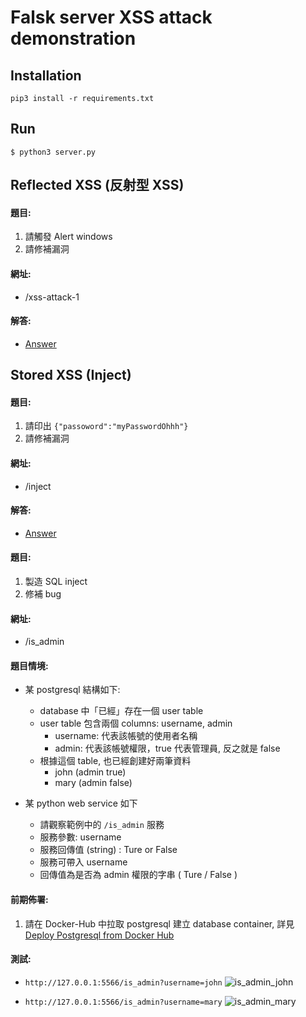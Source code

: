 # Falsk server XSS attack demonstration

## Installation
```bash=
pip3 install -r requirements.txt
```

## Run
```bash=
$ python3 server.py
```

## Reflected XSS (反射型 XSS)

#### 題目:
1. 請觸發 Alert windows
2. 請修補漏洞

#### 網址:
- /xss-attack-1

#### 解答:
- [Answer](https://github.com/yillkid/ntc-white-hat/tree/master/answer-xss-flask-server/001)

## Stored XSS (Inject)

#### 題目:
1. 請印出 `{"passoword":"myPasswordOhhh"}` 
2. 請修補漏洞

#### 網址:
- /inject

#### 解答:
- [Answer](https://github.com/yillkid/ntc-white-hat/tree/master/answer-xss-flask-server/002)

#### 題目:
1. 製造 SQL inject
2. 修補 bug

#### 網址:
- /is_admin

#### 題目情境:
- 某 postgresql 結構如下:
  - database 中「已經」存在一個 user table
  - user table 包含兩個 columns: username, admin
    - username: 代表該帳號的使用者名稱
    - admin: 代表該帳號權限，true 代表管理員, 反之就是 false
  - 根據這個 table, 也已經創建好兩筆資料
    - john (admin true)
    - mary (admin false)

- 某 python web service 如下
  - 請觀察範例中的 `/is_admin` 服務
  - 服務參數: username
  - 服務回傳值 (string) : Ture or False
  - 服務可帶入 username
  - 回傳值為是否為 admin 權限的字串 ( Ture / False ) 

#### 前期佈署:
1. 請在 Docker-Hub 中拉取 postgresql 建立 database container, 詳見 [Deploy Postgresql from Docker Hub](docs/deploy_db/README.md)

#### 測試:
- `http://127.0.0.1:5566/is_admin?username=john`
![is_admin_john](https://user-images.githubusercontent.com/185872/173305442-2bd9a510-057d-4032-85a0-f6bcfa5376e2.png)

- `http://127.0.0.1:5566/is_admin?username=mary`
![is_admin_mary](https://user-images.githubusercontent.com/185872/173305513-b8cd39db-ec2e-4375-a4cc-30f874f8b597.png)
